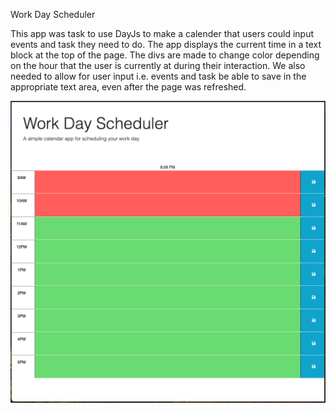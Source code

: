 Work Day Scheduler

This app was task to use DayJs to make a calender that users could input events and task they need to do.
The app displays the current time in a text block at the top of the page.
The divs are made to change color depending on the hour that the user is currently at during their interaction.
We also needed to allow for user input i.e. events and task be able to save in the appropriate text area, even after the page was refreshed.


![Screenshot](/Assets/DayJsPlanner.png "Screenshot Pic")
